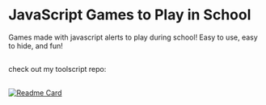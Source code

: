 # JavaScript Games to Play in School
Games made with javascript alerts to play during school! Easy to use, easy to hide, and fun!
##
check out my toolscript repo:
##
[![Readme Card](https://github-readme-stats.vercel.app/api/pin/?username=Hyyped&repo=toolscript)](https://github.com/Hyyped/toolscript)
